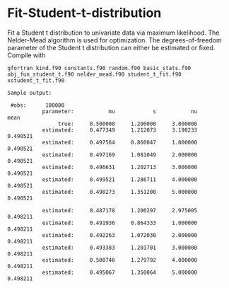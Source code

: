 # Fit-Student-t-distribution
Fit a Student t distribution to univariate data via maximum likelihood. The Nelder-Mead algorithm is used for optimization. The degrees-of-freedom parameter of the Student t distribution can either be estimated or fixed. Compile with

`gfortran kind.f90 constants.f90 random.f90 basic_stats.f90 obj_fun_student_t.f90 nelder_mead.f90 student_t_fit.f90 xstudent_t_fit.f90`

```
Sample output:

 #obs:      100000
           parameter:           mu            s           nu         mean
                true:     0.500000     1.200000     3.000000
           estimated:     0.477349     1.212073     3.190233     0.490521
           estimated:     0.497564     0.860047     1.000000     0.490521
           estimated:     0.497169     1.081049     2.000000     0.490521
           estimated:     0.496631     1.202713     3.000000     0.490521
           estimated:     0.499521     1.286711     4.000000     0.490521
           estimated:     0.498273     1.351200     5.000000     0.490521

           estimated:     0.487178     1.200297     2.975005     0.498211
           estimated:     0.491936     0.864333     1.000000     0.498211
           estimated:     0.492263     1.072030     2.000000     0.498211
           estimated:     0.493383     1.201701     3.000000     0.498211
           estimated:     0.500746     1.279792     4.000000     0.498211
           estimated:     0.495067     1.350064     5.000000     0.498211
```

